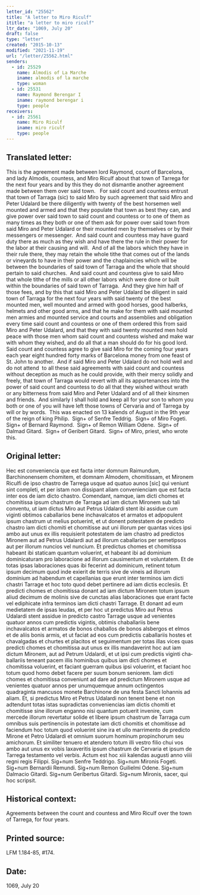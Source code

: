 ```yaml
---
letter_id: "25562"
title: "A letter to Miro Riculf"
ititle: "a letter to miro riculf"
ltr_date: "1069, July 20"
draft: false
type: "letter"
created: "2015-10-13"
modified: "2021-11-19"
url: "/letter/25562.html"
senders:
  - id: 25529
    name: Almodis of La Marche
    iname: almodis of la marche
    type: woman
  - id: 25531
    name: Raymond Berengar I
    iname: raymond berengar i
    type: people
receivers:
  - id: 25561
    name: Miro Riculf
    iname: miro riculf
    type: people
---
```

<h2> Translated letter:</h2><p>This is the agreement made between lord Raymond, count of Barcelona, and lady Almodis, countess, and Miro Riculf about that town of Tarrega for the next four years and by this they do not dismantle another agreement made between them over said town.&nbsp;&nbsp; For said count and countess entrust that town of Tarraga (sic) to said Miro by such agreement that said Miro and Peter Udalard be there diligently with twenty of the best horsemen well mounted and armed and that they populate that town as best they can, and give power over said town to said count and countess or to one of them as many times as they both or one of them ask for power over said town from said Miro and Peter Udalard or their mounted men by themselves or by their messengers or messenger.&nbsp; And said count and countess may have guard duty there as much as they wish and have there the rule in their power for the labor at their causing and will.&nbsp; And of all the labors which they have in their rule there, they may retain the whole tithe that comes out of the lands or vineyards to have in their power and the chaplaincies which will be between the boundaries of said town of Tarraga and the whole that should pertain to said churches.&nbsp; And said count and countess give to said Miro that whole tithe of the mills or all other labors which were done or built within the boundaries of said town of Tarraga.&nbsp; And they give him half of those fees, and by this that said Miro and Peter Udalard be diligent in said town of Tarraga for the next four years with said twenty of the best mounted men, well mounted and armed with good horses, good halberks, helmets and other good arms, and that he make for them with said mounted men armies and mounted service and courts and assemblies and obligation every time said count and countess or one of them ordered this from said Miro and Peter Udalard, and that they with said twenty mounted men hold peace with those men whom said count and countess wished and make war with whom they wished, and do all that a man should do for his good lord.&nbsp; Said count and countess agree to give said Miro for the coming four years each year eight hundred forty marks of Barcelona money from one feast of St. John to another.&nbsp; And if said Miro and Peter Udalard do not hold well and do not attend&nbsp; to all these said agreements with said count and countess without deception as much as he could provide, with their mercy solidly and freely, that town of Tarraga would revert with all its appurtenances into the power of said count and countess to do all that they wished without wrath or any bitterness from said Miro and Peter Udalard and of all their kinsmen and friends.&nbsp; And similarly I shall hold and keep all for your son to whom you both or one of you will have left those towns of Cervaria and of Tarrega by will or by words.&nbsp; This was enacted on 13 kalends of August in the 9th year of the reign of king Philip.&nbsp; Sign+ of Senfre Teddrig.&nbsp; Sign+ of Miro Fogeti.&nbsp; Sign+ of Bernard Raymond.&nbsp; Sign+ of Remon William Odene.&nbsp; Sign+ of Dalmad Gitard.&nbsp; Sign+ of Geribert Gitard.&nbsp; Sign+ of Miro, priest, who wrote this.</p><h2 class="mt-4"> Original letter:</h2><p>Hec est conveniencia que est facta inter domnum Raimundum, Barchinonensem chomitem, et domnam Almodem, chomitissam, et Mironem Riculfi de ipso chastro de Tarrega usque ad quatuo aunos [sic] qui veniunt sint completi, et per istam non dissipant aliam convenienciam que est facta inter eos de iam dicto chastro. Comendant, namque, iam dicti chomes et chomitissa ipsum chastrum de Tarraga ad iam dictum Mironem sub tali conventu, ut iam dictus Miro aut Petrus Udalardi stent ibi assidue cum viginti obtimos caballarios bene inchavalcatos et armatos et adpopulent ipsum chastrum ut melius potuerint, et ut donent potestatem de predicto chastro iam dicti chomiti et chomitisse aut uni illorum per quantas vices ipsi ambo aut unus ex illis requisierit potestatem de iam chastro ad predictos Mironem aut ad Petrus Udalardi aut ad illorum caballarios per semetipsos aut per illorum nuncios vel nuncium. Et predictus chomes et chomitissa habeant ibi staticam quantum voluerint, et habeant ibi ad dominium dominicaturam pro laboracione ad illorum causimentum et voluntatem. Et de totas ipsas laboraciones quas ibi fecerint ad dominicum, retinent totum ipsum decimum quod inde exierit de terris sive de vineis ad illorum dominium ad habendum et capellanias que erunt inter terminos iam dicti chastri Tarrage et hoc toto quod debet pertinere ad iam dictis ecclesiis. Et predicti chomes et chomitissa donant ad iam dictum Mironem totum ipsum aliud decimum de molinis sive de cunctas alias laboraciones que erant facte vel ediphicate infra terminos iam dicti chastri Tarrage. Et donant ad eum medietatem de ipsas leudas, et per hoc ut predictus Miro aut Petrus Udalardi stent assi­due in predicto castro Tarrage usque ad venientes quatuor annos cum predictis vigintis, obtimis chaballariis bene inchavalcatos et armatos de bonos chaballos de bonos alsbergos et elmos et de aliis bonis armis, et ut faciat ad eos cum predictis caballariis hostes et chavalgadas et churtes et placitos et seguimentum per totas illas vices quas predicti chomes et chomitissa aut unus ex illis mandaverint hoc aut iam dictum Mironem, aut ad Petrum Udalardi, et ut ipsi cum predictis viginti cha­ballariis teneant pacem illis hominibus quibus iam dicti chomes et chomitissa voluerint, et faciant guerram quibus ipsi voluerint, et faciant hoc totum quod homo debet facere per suum bonum seniorem. Iam dicti chomes et chomitissa conveniunt ad dare ad predictum Mironem usque ad venientes quatuor annos per unumquemque annum octingentos quadraginta mancusos monete Barchinone de una festa Sancti Iohannis ad aliam. Et, si predictus Miro et Petrus Udalardi non tenent bene et non adtendunt totas istas supradictas conveniencias iam dictis chomiti et chomitisse sine illorum enganno nisi quantum potuerit invenire, cum mercede illorum revertatur solide et libere ipsum chastrum de Tarraga cum omnibus suis pertinenciis in potestate iam dicti chomitis et chomitisse ad faciendum hoc totum quod voluerint sine ira et ullo marrimento de predicto Mirone et Petro Udalardi et omnium suorum hominum propinchorum seu amichorum. Et similiter tenuero et atendero totum illi vestro filio chui vos ambo aut unus ex vobis laxaveritis ipsum chastrum de Cervaria et ipsum de Tarrega testamento vel verbis. Actum est hoc xiii kalendas augusti anno viiii regni regis Filippi. Sig+num Senfre Teddrigo. Sig+num Mironis Fogeti. Sig+num Bernardii Remundi. Sig+num Remon Guilielmi Odene. Sig+num Dalmacio Gitardi. Sig+num Geribertus Gitardi. Sig+num Mironis, sacer, qui hoc scripsit.</p><h2 class="mt-4"> Historical context:</h2><p>Agreements between the count and countess and Miro Riculf over the town of Tarrega, for four years.</p><h2 class="mt-4"> Printed source:</h2><p>LFM 1.184-85, #174. &nbsp;</p><h2 class="mt-4"> Date:</h2>1069, July 20
